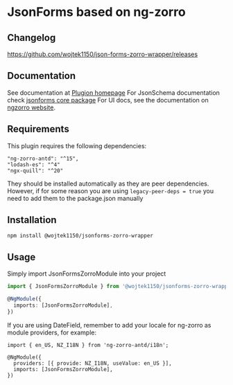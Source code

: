 # JsonForms based on ng-zorro

## Changelog

https://github.com/wojtek1150/json-forms-zorro-wrapper/releases

## Documentation

See documentation at [Plugion homepage](https://wojtek1150.github.io/json-forms-zorro-wrapper/docs)
For JsonSchema documentation check [jsonforms core package](https://jsonforms.io)
For UI docs, see the documentation on [ngzorro website](https://ng.ant.design/docs/introduce/en).

## Requirements

This plugin requires the following dependencies:

```
"ng-zorro-antd": "^15",
"lodash-es": "^4"
"ngx-quill": "^20"
```

They should be installed automatically as they are peer dependencies. However, if for some reason you are using `legacy-peer-deps = true` you need to add them to the package.json manually

## Installation

```
npm install @wojtek1150/jsonforms-zorro-wrapper
```

## Usage

Simply import JsonFormsZorroModule into your project

```typescript
import { JsonFormsZorroModule } from '@wojtek1150/jsonforms-zorro-wrapper';

@NgModule({
  imports: [JsonFormsZorroModule],
})
```

If you are using DateField, remember to add your locale for ng-zorro as module providers, for example:

```
import { en_US, NZ_I18N } from 'ng-zorro-antd/i18n';

@NgModule({
  providers: [{ provide: NZ_I18N, useValue: en_US }],
  imports: [JsonFormsZorroModule],
})
```
